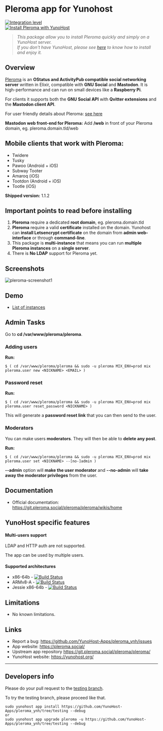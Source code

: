 # Pleroma app for Yunohost

[![Integration level](https://dash.yunohost.org/integration/pleroma.svg)](https://dash.yunohost.org/appci/app/pleroma)  
[![Install Pleroma with YunoHost](https://install-app.yunohost.org/install-with-yunohost.png)](https://install-app.yunohost.org/?app=pleroma)

> *This package allow you to install Pleroma quickly and simply on a YunoHost server.  
If you don't have YunoHost, please see [here](https://yunohost.org/#/install) to know how to install and enjoy it.*

## Overview
[Pleroma](https://pleroma.social/) is an **OStatus and ActivityPub compatible social networking server** written in Elixir, compatible with **GNU Social** and **Mastodon**. It is high-performance and can run on small devices like a **Raspberry Pi**.

For clients it supports both the **GNU Social API** with **Qvitter extensions** and the **Mastodon client API**.<br>

For user friendly details about Pleroma: [see here](https://blog.soykaf.com/post/what-is-pleroma/)<br>

**Mastodon web front-end for Pleroma:** Add **/web** in front of your Pleroma domain, eg. pleroma.domain.tld/web

## Mobile clients that work with Pleroma:

- Twidere
- Tusky
- Pawoo (Android + iOS)
- Subway Tooter
- Amaroq (iOS)
- Tootdon (Android + iOS)
- Tootle (iOS)

**Shipped version:** 1.1.2

## Important points to read before installing

1. **Pleroma** require a dedicated **root domain**, eg. pleroma.domain.tld
1. **Pleroma** require a valid **certificate** installed on the domain. Yunohost can **install Letsencrypt certificate** on the domain from **admin web-interface** or through **command-line**.
1. This package is **multi-instance** that means you can run **multiple Pleroma instances** on a **single server**.
1. There is **No LDAP** support for Pleroma yet.

## Screenshots

![pleroma-screenshot1](https://user-images.githubusercontent.com/30271971/52231733-ff136500-28ba-11e9-902a-18f80e627db3.png)

## Demo

* [List of instances](http://distsn.org/pleroma-instances.html)

## Admin Tasks
Go to **cd /var/www/pleroma/pleroma**.

### Adding users

**Run:**

    $ ( cd /var/www/pleroma/pleroma && sudo -u pleroma MIX_ENV=prod mix pleroma.user new <NICKNAME> <EMAIL> )

### Password reset

**Run:** 
    
    $ ( cd /var/www/pleroma/pleroma && sudo -u pleroma MIX_ENV=prod mix pleroma.user reset_password <NICKNAME> )
    
This will generate a **password reset link** that you can then send to the user.

### Moderators

You can make users **moderators**. They will then be able to **delete any post**.

**Run:**

    $ ( cd /var/www/pleroma/pleroma && sudo -u pleroma MIX_ENV=prod mix pleroma.user set <NICKNAME> --[no-]admin )

**--admin** option will **make the user moderator** and **--no-admin** will **take away the moderator privileges** from the user.

## Documentation

 * Official documentation: https://git.pleroma.social/pleroma/pleroma/wikis/home

## YunoHost specific features

#### Multi-users support

LDAP and HTTP auth are not supported.

The app can be used by multiple users.

#### Supported architectures

* x86-64b - [![Build Status](https://ci-apps.yunohost.org/ci/logs/pleroma%20%28Apps%29.svg)](https://ci-apps.yunohost.org/ci/apps/pleroma/)
* ARMv8-A - [![Build Status](https://ci-apps-arm.yunohost.org/ci/logs/pleroma%20%28Apps%29.svg)](https://ci-apps-arm.yunohost.org/ci/apps/pleroma/)
* Jessie x86-64b - [![Build Status](https://ci-stretch.nohost.me/ci/logs/pleroma%20%28Apps%29.svg)](https://ci-stretch.nohost.me/ci/apps/pleroma/)

## Limitations

* No known limitations.

## Links

 * Report a bug: https://github.com/YunoHost-Apps/pleroma_ynh/issues
 * App website: https://pleroma.social/
 * Upstream app repository https://git.pleroma.social/pleroma/pleroma/
 * YunoHost website: https://yunohost.org/

---

Developers info
----------------

Please do your pull request to the [testing branch](https://github.com/YunoHost-Apps/pleroma_ynh/tree/testing).

To try the testing branch, please proceed like that.
```
sudo yunohost app install https://github.com/YunoHost-Apps/pleroma_ynh/tree/testing --debug
or
sudo yunohost app upgrade pleroma -u https://github.com/YunoHost-Apps/pleroma_ynh/tree/testing --debug
```
